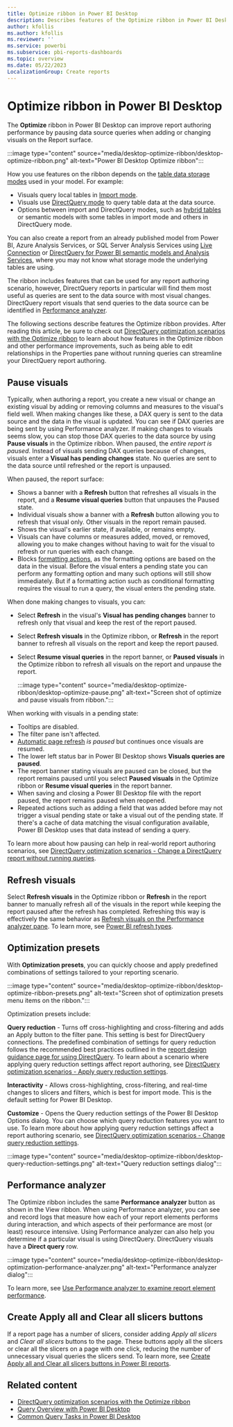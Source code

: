 ```yaml
---
title: Optimize ribbon in Power BI Desktop
description: Describes features of the Optimize ribbon in Power BI Desktop
author: kfollis
ms.author: kfollis
ms.reviewer: ''
ms.service: powerbi
ms.subservice: pbi-reports-dashboards
ms.topic: overview
ms.date: 05/22/2023
LocalizationGroup: Create reports
---
```

# Optimize ribbon in Power BI Desktop

The **Optimize** ribbon in Power BI Desktop can improve report authoring performance by pausing data source queries when adding or changing visuals on the Report surface.

:::image type="content" source="media/desktop-optimize-ribbon/desktop-optimize-ribbon.png" alt-text="Power BI Desktop Optimize ribbon":::

How you use features on the ribbon depends on the [table data storage modes](../transform-model/desktop-storage-mode.md) used in your model. For example:

* Visuals query local tables in [Import mode](../connect-data/desktop-directquery-about.md#import-connections).
* Visuals use [DirectQuery mode](../connect-data/desktop-directquery-about.md#directquery-connections) to query table data at the data source.
* Options between import and DirectQuery modes, such as [hybrid tables](https://powerbi.microsoft.com/blog/announcing-public-preview-of-hybrid-tables-in-power-bi-premium/) or semantic models with some tables in import mode and others in DirectQuery mode.

You can also create a report from an already published model from Power BI, Azure Analysis Services, or SQL Server Analysis Services using [Live Connection](../connect-data/desktop-directquery-about.md#live-connections) or [DirectQuery for Power BI semantic models and Analysis Services](../connect-data/desktop-directquery-datasets-azure-analysis-services.md), where you may not know what storage mode the underlying tables are using.

The ribbon includes features that can be used for any report authoring scenario, however, DirectQuery reports in particular will find them most useful as queries are sent to the data source with most visual changes. DirectQuery report visuals that send queries to the data source can be identified in [Performance analyzer](#performance-analyzer).

The following sections describe features the Optimize ribbon provides. After reading this article, be sure to check out [DirectQuery optimization scenarios with the Optimize ribbon](desktop-optimize-ribbon-scenarios.md) to learn about how features in the Optimize ribbon and other performance improvements, such as being able to edit relationships in the Properties pane without running queries can streamline your DirectQuery report authoring.

## Pause visuals

Typically, when authoring a report, you create a new visual or change an existing visual by adding or removing columns and measures to the visual's field well. When making changes like these, a DAX query is sent to the data source and the data in the visual is updated. You can see if DAX queries are being sent by using Performance analyzer. If making changes to visuals seems slow, you can stop those DAX queries to the data source by using **Pause visuals** in the Optimize ribbon. When paused, the *entire report is paused*. Instead of visuals sending DAX queries because of changes,  visuals enter a **Visual has pending changes** state. No queries are sent to the data source until refreshed or the report is unpaused.

When paused, the report surface:

* Shows a banner with a **Refresh** button that refreshes all visuals in the report, and a **Resume visual queries** button that unpauses the Paused state.
* Individual visuals show a banner with a **Refresh** button allowing you to refresh that visual only. Other visuals in the report remain paused.
* Shows the visual's earlier state, if available, or remains empty.
* Visuals can have columns or measures added, moved, or removed, allowing you to make changes without having to wait for the visual to refresh or run queries with each change.
* Blocks [formatting actions](service-the-report-editor-take-a-tour.md#format-your-visuals), as the formatting options are based on the data in the visual. Before the visual enters a pending state you can perform any formatting option and many such options will still show immediately. But if a formatting action such as conditional formatting requires the visual to run a query, the visual enters the pending state.

When done making changes to visuals, you can:

* Select **Refresh** in the visual's **Visual has pending changes** banner to refresh only that visual and keep the rest of the report paused.
* Select **Refresh visuals** in the Optimize ribbon, or **Refresh** in the report banner to refresh all visuals on the report and keep the report paused.
* Select **Resume visual queries** in the report banner, or **Paused visuals** in the Optimize ribbon to refresh all visuals on the report and unpause the report.

    :::image type="content" source="media/desktop-optimize-ribbon/desktop-optimize-pause.png" alt-text="Screen shot of optimize and pause visuals from ribbon.":::

When working with visuals in a pending state:

* Tooltips are disabled.
* The filter pane isn't affected.
* [Automatic page refresh](../create-reports/desktop-automatic-page-refresh.md) *is paused* but continues once visuals are resumed.
* The lower left status bar in Power BI Desktop shows **Visuals queries are paused**.
* The report banner stating visuals are paused can be closed, but the report remains paused until you select **Paused visuals** in the Optimize ribbon or **Resume visual queries** in the report banner.
* When saving and closing a Power BI Desktop file with the report paused, the report remains paused when reopened.
* Repeated actions such as adding a field that was added before may not trigger a visual pending state or take a visual out of the pending state. If there's a cache of data matching the visual configuration available, Power BI Desktop uses that data instead of sending a query.

To learn more about how pausing can help in real-world report authoring scenarios, see [DirectQuery optimization scenarios - Change a DirectQuery report without running queries](desktop-optimize-ribbon-scenarios.md#change-a-directquery-report-without-running-queries).

## Refresh visuals

Select **Refresh visuals** in the Optimize ribbon or **Refresh** in the report banner to manually refresh all of the visuals in the report while keeping the report paused after the refresh has completed. Refreshing this way is effectively the same behavior as [Refresh visuals on the Performance analyzer pane](../create-reports/desktop-performance-analyzer.md#refreshing-visuals). To learn more, see [Power BI refresh types](../connect-data/refresh-data.md#power-bi-refresh-types).

## Optimization presets

With **Optimization presets**, you can quickly choose and apply predefined combinations of settings tailored to your reporting scenario. 

:::image type="content" source="media/desktop-optimize-ribbon/desktop-optimize-ribbon-presets.png" alt-text="Screen shot of optimization presets menu items on the ribbon.":::

Optimization presets include:

**Query reduction** - Turns off cross-highlighting and cross-filtering and adds an Apply button to the filter pane. This setting is best for DirectQuery connections. The predefined combination of settings for query reduction follows the recommended best practices outlined in the [report design guidance page for using DirectQuery](../connect-data/desktop-directquery-about.md#report-design-guidance). To learn about a scenario where applying query reduction settings affect report authoring, see [DirectQuery optimization scenarios - Apply query reduction settings](desktop-optimize-ribbon-scenarios.md#apply-query-reduction-settings).

**Interactivity** - Allows cross-highlighting, cross-filtering, and real-time changes to slicers and filters, which is best for import mode. This is the default setting for Power BI Desktop.

**Customize** - Opens the Query reduction settings of the Power BI Desktop Options dialog. You can choose which query reduction features you want to use. To learn more about how applying query reduction settings affect a report authoring scenario, see [DirectQuery optimization scenarios - Change query reduction settings](desktop-optimize-ribbon-scenarios.md#change-query-reduction-settings).

:::image type="content" source="media/desktop-optimize-ribbon/desktop-query-reduction-settings.png" alt-text="Query reduction settings dialog":::

## Performance analyzer

The Optimize ribbon includes the same **Performance analyzer** button as shown in the View ribbon. When using Performance analyzer, you can see and record logs that measure how each of your report elements performs during interaction, and which aspects of their performance are most (or least) resource intensive. Using Performance analyzer can also help you determine if a particular visual is using DirectQuery. DirectQuery visuals have a **Direct query** row.

:::image type="content" source="media/desktop-optimize-ribbon/desktop-optimization-performance-analyzer.png" alt-text="Performance analyzer dialog":::

To learn more, see [Use Performance analyzer to examine report element performance](desktop-performance-analyzer.md).

## Create Apply all and Clear all slicers buttons

If a report page has a number of slicers, consider adding *Apply all slicers* and *Clear all slicers* buttons to the page. These buttons apply all the slicers or clear all the slicers on a page with one click, reducing the number of unnecessary visual queries the slicers send. To learn more, see [Create Apply all and Clear all slicers buttons in Power BI reports](buttons-apply-all-clear-all-slicers.md).

## Related content

* [DirectQuery optimization scenarios with the Optimize ribbon](desktop-optimize-ribbon-scenarios.md)  
* [Query Overview with Power BI Desktop](../transform-model/desktop-query-overview.md)
* [Common Query Tasks in Power BI Desktop](../transform-model/desktop-common-query-tasks.md)
